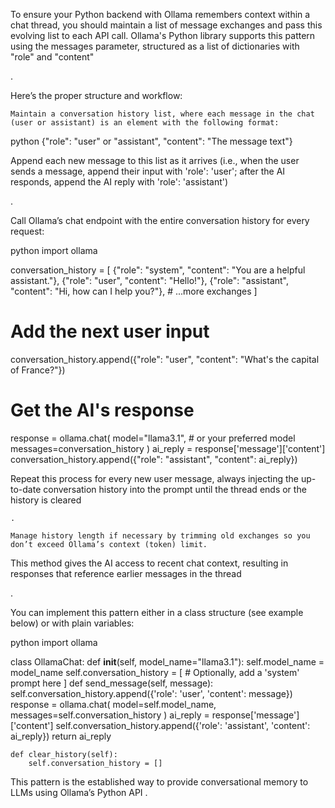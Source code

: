 To ensure your Python backend with Ollama remembers context within a chat thread, you should maintain a list of message exchanges and pass this evolving list to each API call. Ollama's Python library supports this pattern using the messages parameter, structured as a list of dictionaries with "role" and "content"

.

Here’s the proper structure and workflow:

    Maintain a conversation history list, where each message in the chat (user or assistant) is an element with the following format:

python
{"role": "user" or "assistant", "content": "The message text"}

Append each new message to this list as it arrives (i.e., when the user sends a message, append their input with 'role': 'user'; after the AI responds, append the AI reply with 'role': 'assistant')

.

Call Ollama’s chat endpoint with the entire conversation history for every request:

python
import ollama

conversation_history = [
    {"role": "system", "content": "You are a helpful assistant."},
    {"role": "user", "content": "Hello!"},
    {"role": "assistant", "content": "Hi, how can I help you?"},
    # ...more exchanges
]

# Add the next user input
conversation_history.append({"role": "user", "content": "What's the capital of France?"})

# Get the AI's response
response = ollama.chat(
    model="llama3.1",  # or your preferred model
    messages=conversation_history
)
ai_reply = response['message']['content']
conversation_history.append({"role": "assistant", "content": ai_reply})

Repeat this process for every new user message, always injecting the up-to-date conversation history into the prompt until the thread ends or the history is cleared

    .

    Manage history length if necessary by trimming old exchanges so you don’t exceed Ollama’s context (token) limit.

This method gives the AI access to recent chat context, resulting in responses that reference earlier messages in the thread

.

You can implement this pattern either in a class structure (see example below) or with plain variables:

python
import ollama

class OllamaChat:
    def __init__(self, model_name="llama3.1"):
        self.model_name = model_name
        self.conversation_history = [
            # Optionally, add a 'system' prompt here
        ]
    def send_message(self, message):
        self.conversation_history.append({'role': 'user', 'content': message})
        response = ollama.chat(
            model=self.model_name,
            messages=self.conversation_history
        )
        ai_reply = response['message']['content']
        self.conversation_history.append({'role': 'assistant', 'content': ai_reply})
        return ai_reply

    def clear_history(self):
        self.conversation_history = []

This pattern is the established way to provide conversational memory to LLMs using Ollama’s Python API
.
